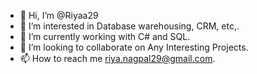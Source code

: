 - 👋 Hi, I’m @Riyaa29
- 👀 I’m interested in Database warehousing, CRM, etc,.
- 🌱 I’m currently working with C# and SQL.
- 💞️ I’m looking to collaborate on Any Interesting Projects.
- 📫 How to reach me riya.nagpal29@gmail.com.

<!---
Riyaa29/Riyaa29 is a ✨ special ✨ repository because its `README.md` (this file) appears on your GitHub profile.
You can click the Preview link to take a look at your changes.
--->
